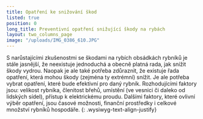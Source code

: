 ```yaml
---
title: Opatření ke snižování škod
listed: true
position: 0
long_title: Preventivní opatření snižující škody na rybách
layout: two_columns_page
image: "/uploads/IMG_0386_610.JPG"
---
```

S narůstajícími zkušenostmi se škodami na rybích obsádkách rybníků je
stále jasnější, že neexistuje jednoduchá a obecně platná rada, jak
snížit škody vydrou. Naopak je ale také potřeba zdůraznit, že existuje
řada opatření, která mohou škody (zejména ty extrémní) snížit. Je ale
potřeba vybrat opatření, které bude efektivní pro daný rybník.
Rozhodujícími faktory jsou: velikost rybníka, členitost břehů, umístění
(ve vesnici či daleko od lidských sídel), přístup k elektrickému proudu.
Dalšími faktory, které ovlivní výběr opatření, jsou časové možnosti,
finanční prostředky i celkové množství rybníků hospodáře.
{: .wysiwyg-text-align-justify}
